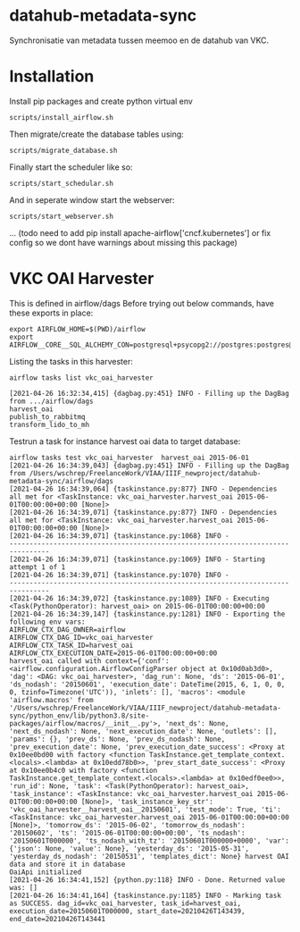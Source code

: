 # datahub-metadata-sync
Synchronisatie van metadata tussen meemoo en de datahub van VKC.


# Installation

Install pip packages and create python virtual env
```
scripts/install_airflow.sh
```

Then migrate/create the database tables using:
```
scripts/migrate_database.sh
```

Finally start the scheduler like so:
```
scripts/start_schedular.sh
```

And in seperate window start the webserver:
```
scripts/start_webserver.sh
```

... (todo need to add pip install apache-airflow['cncf.kubernetes'] or fix config so we dont have warnings about missing this package)


# VKC OAI Harvester
This is defined in airflow/dags
Before trying out below commands, have these exports in place:
```
export AIRFLOW_HOME=$(PWD)/airflow
export AIRFLOW__CORE__SQL_ALCHEMY_CON=postgresql+psycopg2://postgres:postgres@localhost:5432/airflow_development
```



Listing the tasks in this harvester:

```
airflow tasks list vkc_oai_harvester

[2021-04-26 16:32:34,415] {dagbag.py:451} INFO - Filling up the DagBag from .../airflow/dags
harvest_oai
publish_to_rabbitmq
transform_lido_to_mh

```

Testrun a task for instance harvest oai data to target database:

```
airflow tasks test vkc_oai_harvester  harvest_oai 2015-06-01
[2021-04-26 16:34:39,043] {dagbag.py:451} INFO - Filling up the DagBag from /Users/wschrep/FreelanceWork/VIAA/IIIF_newproject/datahub-metadata-sync/airflow/dags
[2021-04-26 16:34:39,064] {taskinstance.py:877} INFO - Dependencies all met for <TaskInstance: vkc_oai_harvester.harvest_oai 2015-06-01T00:00:00+00:00 [None]>
[2021-04-26 16:34:39,071] {taskinstance.py:877} INFO - Dependencies all met for <TaskInstance: vkc_oai_harvester.harvest_oai 2015-06-01T00:00:00+00:00 [None]>
[2021-04-26 16:34:39,071] {taskinstance.py:1068} INFO -
--------------------------------------------------------------------------------
[2021-04-26 16:34:39,071] {taskinstance.py:1069} INFO - Starting attempt 1 of 1
[2021-04-26 16:34:39,071] {taskinstance.py:1070} INFO -
--------------------------------------------------------------------------------
[2021-04-26 16:34:39,072] {taskinstance.py:1089} INFO - Executing <Task(PythonOperator): harvest_oai> on 2015-06-01T00:00:00+00:00
[2021-04-26 16:34:39,147] {taskinstance.py:1281} INFO - Exporting the following env vars:
AIRFLOW_CTX_DAG_OWNER=airflow
AIRFLOW_CTX_DAG_ID=vkc_oai_harvester
AIRFLOW_CTX_TASK_ID=harvest_oai
AIRFLOW_CTX_EXECUTION_DATE=2015-06-01T00:00:00+00:00
harvest_oai called with context={'conf': <airflow.configuration.AirflowConfigParser object at 0x10d0ab3d0>, 'dag': <DAG: vkc_oai_harvester>, 'dag_run': None, 'ds': '2015-06-01', 'ds_nodash': '20150601', 'execution_date': DateTime(2015, 6, 1, 0, 0, 0, tzinfo=Timezone('UTC')), 'inlets': [], 'macros': <module 'airflow.macros' from '/Users/wschrep/FreelanceWork/VIAA/IIIF_newproject/datahub-metadata-sync/python_env/lib/python3.8/site-packages/airflow/macros/__init__.py'>, 'next_ds': None, 'next_ds_nodash': None, 'next_execution_date': None, 'outlets': [], 'params': {}, 'prev_ds': None, 'prev_ds_nodash': None, 'prev_execution_date': None, 'prev_execution_date_success': <Proxy at 0x10ee0bd00 with factory <function TaskInstance.get_template_context.<locals>.<lambda> at 0x10edd78b0>>, 'prev_start_date_success': <Proxy at 0x10ee0b4c0 with factory <function TaskInstance.get_template_context.<locals>.<lambda> at 0x10edf0ee0>>, 'run_id': None, 'task': <Task(PythonOperator): harvest_oai>, 'task_instance': <TaskInstance: vkc_oai_harvester.harvest_oai 2015-06-01T00:00:00+00:00 [None]>, 'task_instance_key_str': 'vkc_oai_harvester__harvest_oai__20150601', 'test_mode': True, 'ti': <TaskInstance: vkc_oai_harvester.harvest_oai 2015-06-01T00:00:00+00:00 [None]>, 'tomorrow_ds': '2015-06-02', 'tomorrow_ds_nodash': '20150602', 'ts': '2015-06-01T00:00:00+00:00', 'ts_nodash': '20150601T000000', 'ts_nodash_with_tz': '20150601T000000+0000', 'var': {'json': None, 'value': None}, 'yesterday_ds': '2015-05-31', 'yesterday_ds_nodash': '20150531', 'templates_dict': None} harvest OAI data and store it in database
OaiApi initialized
[2021-04-26 16:34:41,152] {python.py:118} INFO - Done. Returned value was: []
[2021-04-26 16:34:41,164] {taskinstance.py:1185} INFO - Marking task as SUCCESS. dag_id=vkc_oai_harvester, task_id=harvest_oai, execution_date=20150601T000000, start_date=20210426T143439, end_date=20210426T143441

```


